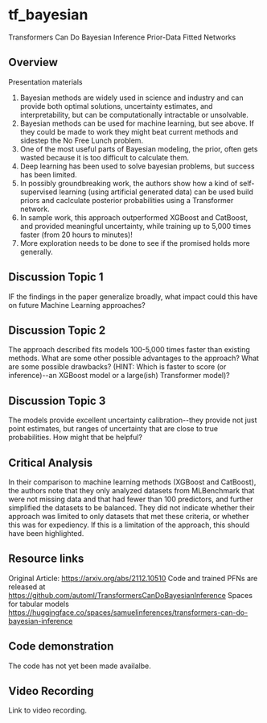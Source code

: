 # tf_bayesian
Transformers Can Do Bayesian Inference
Prior-Data Fitted Networks


## Overview
Presentation materials

1. Bayesian methods are widely used in science and industry and can provide both optimal solutions, uncertainty estimates, and interpretability, but can be computationally intractable or unsolvable.
2. Bayesian methods can be used for machine learning, but see above. If they could be made to work they might beat current methods and sidestep the No Free Lunch problem. 
3. One of the most useful parts of Bayesian modeling, the prior, often gets wasted because it is too difficult to calculate them.
4. Deep learning has been used to solve bayesian problems, but success has been limited.
5. In possibly groundbreaking work, the authors show how a kind of self-supervised learning (using artificial generated data) can be used build priors and caclculate posterior probabilities using a Transformer network. 
6. In sample work, this approach outperformed XGBoost and CatBoost, and provided meaningful uncertainty, while training up to 5,000 times faster (from 20 hours to minutes)!
7. More exploration needs to be done to see if the promised holds more generally. 

## Discussion Topic 1

IF the findings in the paper generalize broadly, what impact could this have on future Machine Learning approaches?

## Discussion Topic 2

The approach described fits models 100-5,000 times faster than existing methods. What are some other possible advantages to the approach? What are some possible drawbacks? (HINT: Which is faster to score (or inference)--an XGBoost model or a large(ish) Transformer model)?

## Discussion Topic 3

The models provide excellent uncertainty calibration--they provide not just point estimates, but ranges of uncertainty that are close to true probabilities. How might that be helpful?


## Critical Analysis

In their comparison to machine learning methods (XGBoost and CatBoost), the authors note that they only analyzed datasets from MLBenchmark that were not missing data and that had fewer than 100 predictors, and further simplified the datasets to be balanced. They did not indicate whether their approach was limited to only datasets that met these criteria, or whether this was for expediency. If this is a limitation of the approach, this should have been highlighted. 

 

## Resource links

Original Article: https://arxiv.org/abs/2112.10510
Code and trained PFNs are released at https://github.com/automl/TransformersCanDoBayesianInference
Spaces for tabular models https://huggingface.co/spaces/samuelinferences/transformers-can-do-bayesian-inference

## Code demonstration

The code has not yet been made availalbe.

## Video Recording

Link to video recording.
